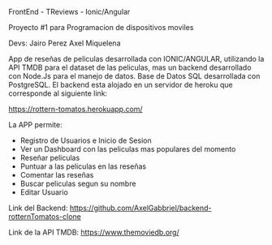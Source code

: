 FrontEnd - TReviews - Ionic/Angular

Proyecto #1 para Programacion de dispositivos moviles

Devs:
Jairo Perez
Axel Miquelena

App de reseñas de peliculas desarrollada con IONIC/ANGULAR, utilizando la API TMDB para el dataset de
las peliculas, mas un backend desarrollado con Node.Js para el manejo de datos. Base de Datos SQL desarrollada
con PostgreSQL. El backend esta alojado en un servidor de heroku que corresponde al siguiente link:

https://rottern-tomatos.herokuapp.com/

La APP permite:

- Registro de Usuarios e Inicio de Sesion
- Ver un Dashboard con las peliculas mas populares del momento
- Reseñar peliculas
- Puntuar a las peliculas en las reseñas
- Comentar las reseñas
- Buscar peliculas segun su nombre
- Editar Usuario

Link del Backend: https://github.com/AxelGabbriel/backend-rotternTomatos-clone

Link de la API TMDB: https://www.themoviedb.org/
